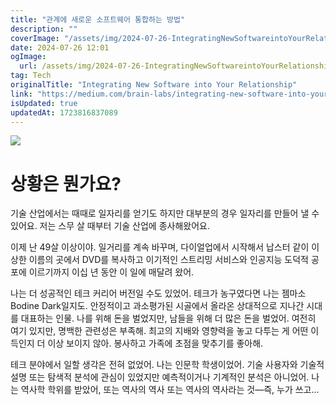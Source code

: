 ```yaml
---
title: "관계에 새로운 소프트웨어 통합하는 방법"
description: ""
coverImage: "/assets/img/2024-07-26-IntegratingNewSoftwareintoYourRelationship_0.png"
date: 2024-07-26 12:01
ogImage: 
  url: /assets/img/2024-07-26-IntegratingNewSoftwareintoYourRelationship_0.png
tag: Tech
originalTitle: "Integrating New Software into Your Relationship"
link: "https://medium.com/brain-labs/integrating-new-software-into-your-relationship-407e3e0a37ec"
isUpdated: true
updatedAt: 1723816837089
---
```




<img src="/assets/img/2024-07-26-IntegratingNewSoftwareintoYourRelationship_0.png" />

# 상황은 뭔가요?

기술 산업에서는 때때로 일자리를 얻기도 하지만 대부분의 경우 일자리를 만들어 낼 수 있어요. 저는 스무 살 때부터 기술 산업에 종사해왔어요.

<div class="content-ad"></div>

이제 난 49살 이상이야. 일거리를 계속 바꾸며, 다이얼업에서 시작해서 납스터 같이 이상한 이름의 곳에서 DVD를 복사하고 이기적인 스트리밍 서비스와 인공지능 도덕적 공포에 이르기까지 이십 년 동안 이 일에 매달려 왔어.

나는 더 성공적인 테크 커리어 버전일 수도 있었어. 테크가 농구였다면 나는 젬마소 Bodine Dark일지도. 안정적이고 과소평가된 시골에서 올라온 상대적으로 지나간 시대를 대표하는 인물. 나를 위해 돈을 벌었지만, 남들을 위해 더 많은 돈을 벌었어. 여전히 여기 있지만, 명백한 관련성은 부족해. 최고의 지배와 영향력을 놓고 다투는 게 어떤 이득인지 더 이상 보이지 않아. 봉사하고 가족에 초점을 맞추기를 좋아해.

테크 분야에서 일할 생각은 전혀 없었어. 나는 인문학 학생이었어. 기술 사용자와 기술적 설명 또는 탐색적 분석에 관심이 있었지만 예측적이거나 기계적인 분석은 아니었어. 나는 역사학 학위를 받았어, 또는 역사의 역사 또는 역사의 역사라는 것—즉, 누가 쓰고...